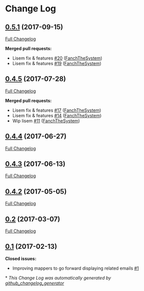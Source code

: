 # Change Log

## [0.5.1](https://github.com/libre-informatique/EmailCRMBundle/tree/0.5.1) (2017-09-15)
[Full Changelog](https://github.com/libre-informatique/EmailCRMBundle/compare/0.4.5...0.5.1)

**Merged pull requests:**

- Lisem fix & features [\#20](https://github.com/libre-informatique/EmailCRMBundle/pull/20) ([FanchTheSystem](https://github.com/FanchTheSystem))
- Lisem fix & features [\#19](https://github.com/libre-informatique/EmailCRMBundle/pull/19) ([FanchTheSystem](https://github.com/FanchTheSystem))

## [0.4.5](https://github.com/libre-informatique/EmailCRMBundle/tree/0.4.5) (2017-07-28)
[Full Changelog](https://github.com/libre-informatique/EmailCRMBundle/compare/0.4.4...0.4.5)

**Merged pull requests:**

- Lisem fix & features [\#17](https://github.com/libre-informatique/EmailCRMBundle/pull/17) ([FanchTheSystem](https://github.com/FanchTheSystem))
- Lisem fix & features [\#14](https://github.com/libre-informatique/EmailCRMBundle/pull/14) ([FanchTheSystem](https://github.com/FanchTheSystem))
- Wip lisem [\#11](https://github.com/libre-informatique/EmailCRMBundle/pull/11) ([FanchTheSystem](https://github.com/FanchTheSystem))

## [0.4.4](https://github.com/libre-informatique/EmailCRMBundle/tree/0.4.4) (2017-06-27)
[Full Changelog](https://github.com/libre-informatique/EmailCRMBundle/compare/0.4.3...0.4.4)

## [0.4.3](https://github.com/libre-informatique/EmailCRMBundle/tree/0.4.3) (2017-06-13)
[Full Changelog](https://github.com/libre-informatique/EmailCRMBundle/compare/0.4.2...0.4.3)

## [0.4.2](https://github.com/libre-informatique/EmailCRMBundle/tree/0.4.2) (2017-05-05)
[Full Changelog](https://github.com/libre-informatique/EmailCRMBundle/compare/0.2...0.4.2)

## [0.2](https://github.com/libre-informatique/EmailCRMBundle/tree/0.2) (2017-03-07)
[Full Changelog](https://github.com/libre-informatique/EmailCRMBundle/compare/0.1...0.2)

## [0.1](https://github.com/libre-informatique/EmailCRMBundle/tree/0.1) (2017-02-13)
**Closed issues:**

- Improving mappers to go forward displaying related emails [\#1](https://github.com/libre-informatique/EmailCRMBundle/issues/1)



\* *This Change Log was automatically generated by [github_changelog_generator](https://github.com/skywinder/Github-Changelog-Generator)*